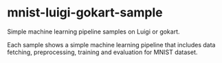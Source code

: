 # mnist-luigi-gokart-sample

Simple machine learning pipeline samples on Luigi or gokart.

Each sample shows a simple machine learning pipeline that includes data fetching, preprocessing, training and evaluation for MNIST dataset.